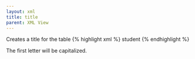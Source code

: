 ```yaml
---
layout: xml
title: title
parent: XML View
---
```

Creates a title for the table
{% highlight xml %}
    <table>
        <name>student</name>
        <title>find student</title>
{% endhighlight %}

The first letter will be capitalized.
